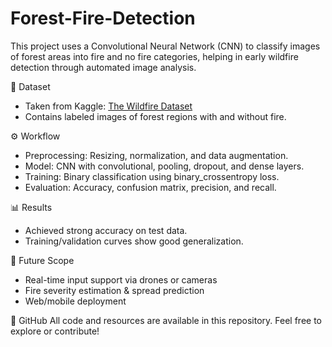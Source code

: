 # Forest-Fire-Detection

This project uses a Convolutional Neural Network (CNN) to classify images of forest areas into fire and no fire categories, helping in early wildfire detection through automated image analysis.

📂 Dataset
- Taken from Kaggle: [The Wildfire Dataset](https://www.kaggle.com/datasets/elmadafri/the-wildfire-dataset)
- Contains labeled images of forest regions with and without fire.

⚙️ Workflow
- Preprocessing: Resizing, normalization, and data augmentation.
- Model: CNN with convolutional, pooling, dropout, and dense layers.
- Training: Binary classification using binary_crossentropy loss.
- Evaluation: Accuracy, confusion matrix, precision, and recall.

📊 Results
- Achieved strong accuracy on test data.
- Training/validation curves show good generalization.

🔮 Future Scope
- Real-time input support via drones or cameras
- Fire severity estimation & spread prediction
- Web/mobile deployment

🔗 GitHub
All code and resources are available in this repository.
Feel free to explore or contribute!
